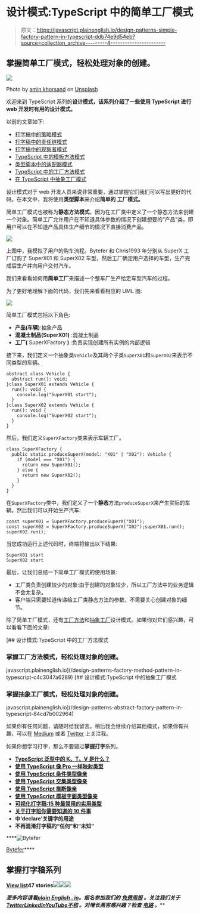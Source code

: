# 设计模式:TypeScript 中的简单工厂模式

> 原文：<https://javascript.plainenglish.io/design-patterns-simple-factory-pattern-in-typescript-ddb74e9d54eb?source=collection_archive---------4----------------------->

## 掌握简单工厂模式，轻松处理对象的创建。

![](img/e6eadd5553f8bcdfd59b71f91970ea10.png)

Photo by [amin khorsand](https://unsplash.com/@hero92?utm_source=medium&utm_medium=referral) on [Unsplash](https://unsplash.com?utm_source=medium&utm_medium=referral)

欢迎来到 TypeScript 系列的**设计模式，该系列介绍了一些使用 TypeScript 进行 web 开发时有用的设计模式。**

以前的文章如下:

*   [打字稿中的策略模式](/design-patterns-strategy-pattern-in-typescript-54eda9b40f09)
*   [打字稿中的责任链模式](/design-patterns-chain-of-responsibility-pattern-in-typescript-dba6bdffe456)
*   [打字稿中的观察者模式](/design-patterns-observer-pattern-in-typescript-f6589f1ce4fc)
*   [TypeScript 中的模板方法模式](/design-patterns-template-method-pattern-in-typescript-ce0c8b158985)
*   [类型脚本中的适配器模式](/design-patterns-adapter-pattern-in-typescript-4b7ad3c1c234)
*   [TypeScript 中的工厂方法模式](/design-patterns-factory-method-pattern-in-typescript-c4c3047a6289)
*   [在 TypeScript 中抽象工厂模式](/design-patterns-abstract-factory-pattern-in-typescript-84cd7b002964)

设计模式对于 web 开发人员来说非常重要，通过掌握它们我们可以写出更好的代码。在本文中，我将使用**类型脚本**来介绍**简单的** **工厂模式。**

简单工厂模式也被称为**静态方法模式**，因为在工厂类中定义了一个静态方法来创建一个对象。简单工厂允许用户在不知道具体参数的情况下创建想要的“产品”类，即用户可以在不知道产品具体生产细节的情况下直接消费产品。

![](img/36b2e0eefc845487717d4420df205b45.png)

上图中，我模拟了用户的购车流程。Bytefer 和 Chris1993 年分别从 SuperX 工厂订购了 SuperX01 和 SuperX02 车型，然后工厂确定用户选择的车型，生产完成后生产并向用户交付汽车。

我们来看看如何用**简单工厂**来描述一个整车厂生产给定车型汽车的过程。

为了更好地理解下面的代码，我们先来看看相应的 UML 图:

![](img/ed0a6820feabe986f7e91e7e57bbf98b.png)

简单工厂模式包括以下角色:

*   **产品(车辆)**:抽象产品
*   **混凝土制品(SuperX01)** :混凝土制品
*   **工厂(** SuperXFactory **)** :负责实现创建所有实例的内部逻辑

接下来，我们定义一个抽象类`Vehicle`及其两个子类`SuperX01`和`SuperX02`来表示不同类型的车辆。

```
abstract class Vehicle {
  abstract run(): void;
}class SuperX01 extends Vehicle {
  run(): void {
    console.log("SuperX01 start");
  }
}class SuperX02 extends Vehicle {
  run(): void {
    console.log("SuperX02 start");
  }
}
```

然后，我们定义`SuperXFactory`类来表示车辆工厂。

```
class SuperXFactory {
  public static produceSuperX(model: "X01" | "X02"): Vehicle {
    if (model === "X01") {
      return new SuperX01();
    } else {
      return new SuperX02();
    }
  }
}
```

在`SuperXFactory`类中，我们定义了一个**静态**方法`produceSuperX`来产生实际的车辆。然后我们可以开始生产汽车:

```
const superX01 = SuperXFactory.produceSuperX("X01");
const superX02 = SuperXFactory.produceSuperX("X02");superX01.run();
superX02.run();
```

当您成功运行上述代码时，终端将输出以下结果:

```
SuperX01 start
SuperX02 start
```

最后，让我们总结一下简单工厂模式的使用场景:

*   工厂类负责创建较少的对象:由于创建的对象较少，所以工厂方法中的业务逻辑不会太复杂。
*   客户端只需要知道传递给工厂类静态方法的参数，不需要关心创建对象的细节。

除了简单工厂模式，还有[工厂方法](/design-patterns-factory-method-pattern-in-typescript-c4c3047a6289)和[抽象工厂](/design-patterns-abstract-factory-pattern-in-typescript-84cd7b002964)设计模式。如果你对它们感兴趣，可以看看下面的文章:

[](/design-patterns-factory-method-pattern-in-typescript-c4c3047a6289) [## 设计模式:TypeScript 中的工厂方法模式

### 掌握工厂方法模式，轻松处理对象的创建。

javascript.plainenglish.io](/design-patterns-factory-method-pattern-in-typescript-c4c3047a6289) [](/design-patterns-abstract-factory-pattern-in-typescript-84cd7b002964) [## 设计模式:TypeScript 中的抽象工厂模式

### 掌握抽象工厂模式，轻松处理对象的创建。

javascript.plainenglish.io](/design-patterns-abstract-factory-pattern-in-typescript-84cd7b002964) 

如果你有任何问题，请随时给我留言。稍后我会继续介绍其他模式，如果你有兴趣，可以在 [Medium](https://medium.com/@bytefer) 或者 [Twitter](https://twitter.com/Tbytefer) 上关注我。

如果你想学习打字，那么不要错过**掌握打字**系列。

*   [**TypeScript 泛型中的 K、T、V 是什么？**](https://medium.com/frontend-canteen/what-are-k-t-and-v-in-typescript-generics-9fabe1d0f0f3)
*   [**使用 TypeScript 像 Pro 一样映射类型**](/using-typescript-mapped-types-like-a-pro-be10aef5511a)
*   [**使用 TypeScript 条件类型像亲**](/use-typescript-conditional-types-like-a-pro-7baea0ad05c5)
*   [**使用 TypeScript 交集类型像亲**](/using-typescript-intersection-types-like-a-pro-a55da6a6a5f7)
*   [**使用 TypeScript 推断像亲**](https://levelup.gitconnected.com/using-typescript-infer-like-a-pro-f30ab8ab41c7)
*   [**使用 TypeScript 模板字面类型像亲**](https://medium.com/javascript-in-plain-english/how-to-use-typescript-template-literal-types-like-a-pro-2e02a7db0bac)
*   [**可视化打字稿:15 种最常用的实用类型**](/15-utility-types-that-every-typescript-developer-should-know-6cf121d4047c)
*   [**关于打字班你需要知道的 10 件事**](https://levelup.gitconnected.com/10-things-you-need-to-know-about-typescript-classes-f58c57869266)
*   [](/purpose-of-declare-keyword-in-typescript-8431d9db2b10)**中‘declare’关键字的用途**
*   **[](/no-more-confusion-about-typescripts-any-and-unknown-98c4b53f8924)**不再混淆打字稿的“任何”和“未知”****

****![Bytefer](img/238cf2afd3c689b50719951ba2fd880d.png)

[Bytefer](https://medium.com/@bytefer?source=post_page-----ddb74e9d54eb--------------------------------)**** 

## ****掌握打字稿系列****

****[View list](https://medium.com/@bytefer/list/mastering-typescript-series-688ee7c12807?source=post_page-----ddb74e9d54eb--------------------------------)********47 stories********![](img/8fba4cad7ae795f6abed5234e33e0356.png)********![](img/373c978fed504a3c38f0fdb5b617fedb.png)********![](img/a8ea3e3ecad1c2d2697107f3ce466e42.png)****

*****更多内容请看*[***plain English . io***](https://plainenglish.io/)*。报名参加我们的* [***免费周报***](http://newsletter.plainenglish.io/) *。关注我们关于*[***Twitter***](https://twitter.com/inPlainEngHQ)[***LinkedIn***](https://www.linkedin.com/company/inplainenglish/)*[***YouTube***](https://www.youtube.com/channel/UCtipWUghju290NWcn8jhyAw)*[***不和***](https://discord.gg/GtDtUAvyhW) *。对增长黑客感兴趣？检查* [***电路***](https://circuit.ooo/) *。*******